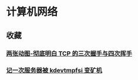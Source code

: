 # 计算机网络

## 收藏

### [两张动图-彻底明白 TCP 的三次握手与四次挥手](https://blog.csdn.net/qzcsu/article/details/72861891)

### [记一次服务器被 kdevtmpfsi 变矿机](https://segmentfault.com/a/1190000038390745)
